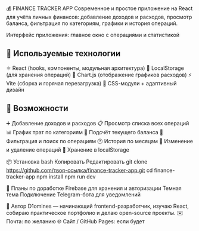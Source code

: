 💰 FINANCE TRACKER APP
Современное и простое приложение на React для учёта личных финансов: добавление доходов и расходов, просмотр баланса, фильтрация по категориям, графики и история операций.

Интерфейс приложения: главное окно с операциями и статистикой

## 🔧 Используемые технологии

⚛️ React (hooks, компоненты, модульная архитектура)
💽 LocalStorage (для хранения операций)
🧮 Chart.js (отображение графиков расходов)
⚡ Vite (сборка и горячая перезагрузка)
🎨 CSS-модули + адаптивный дизайн

## 🚀 Возможности

➕ Добавление доходов и расходов
📋 Просмотр списка всех операций
📊 График трат по категориям
💸 Подсчёт текущего баланса
🧠 Фильтрация и поиск по операциям
🕐 История по месяцам
📝 Изменение и удаление операций
💾 Хранение в localStorage

📦 Установка
bash
Копировать
Редактировать
git clone https://github.com/твоя-ссылка/finance-tracker-app.git
cd finance-tracker-app
npm install
npm run dev

📌 Планы по доработке
Firebase для хранения и авторизации
Темная тема
Подключение Telegram-бота для уведомлений

👤 Автор
D1omines — начинающий frontend-разработчик, изучаю React, собираю практическое портфолио и делаю open-source проекты.
✉️ Почта: по желанию
🌐 Сайт / GitHub Pages: если будет
